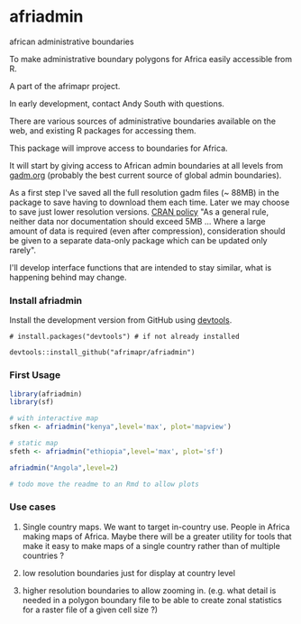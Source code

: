 # afriadmin
african administrative boundaries

To make administrative boundary polygons for Africa easily accessible from R.

A part of the afrimapr project.

In early development, contact Andy South with questions.


There are various sources of administrative boundaries available on the web, and existing R packages for accessing them.

This package will improve access to boundaries for Africa.

It will start by giving access to African admin boundaries at all levels from [gadm.org](https://gadm.org/) (probably the best current source of global admin boundaries).

As a first step I've saved all the full resolution gadm files (~ 88MB) in the package to save having to download them each time. Later we may choose to save just lower resolution versions. [CRAN policy](https://cran.r-project.org/web/packages/policies.html) "As a general rule, neither data nor documentation should exceed 5MB ... Where a large amount of data is required (even after compression), consideration should be given to a separate data-only package which can be updated only rarely".

I'll develop interface functions that are intended to stay similar, what is happening behind may change. 


### Install afriadmin

Install the development version from GitHub using [devtools](https://github.com/hadley/devtools).

    # install.packages("devtools") # if not already installed
    
    devtools::install_github("afrimapr/afriadmin")


### First Usage

``` r
library(afriadmin)
library(sf)

# with interactive map
sfken <- afriadmin("kenya",level='max', plot='mapview')

# static map
sfeth <- afriadmin("ethiopia",level='max', plot='sf')

afriadmin("Angola",level=2)

# todo move the readme to an Rmd to allow plots

```

### Use cases

1. Single country maps.
We want to target in-country use. People in Africa making maps of Africa. Maybe there will be a greater utility for tools that make it easy to make maps of a single country rather than of multiple countries ? 

2. low resolution boundaries just for display at country level

3. higher resolution boundaries to allow zooming in. (e.g. what detail is needed in a polygon boundary file to be able to create zonal statistics for a raster file of a given cell size ?)


